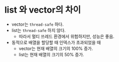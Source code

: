 # list 와 vector의 차이
- vector는 `thread-safe` 하다.
- list는 `thread-safe` 하지 않다.
  - 따라서 멀티 쓰레드 환경에서 위험하지만, 성능은 좋음.
- 동적으로 배열을 할당할 때 인덱스가 초과되었을 때 
  - vector는 현재 배열의 크기의 100% 증가.
  - list는 현재 배열의 크기의 50% 증가.